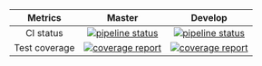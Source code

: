 |    Metrics    |                                                                                     Master                                                                                     |                                                                                  Develop                                                                                 |
|:-------------:|:------------------------------------------------------------------------------------------------------------------------------------------------------------------------------:|:------------------------------------------------------------------------------------------------------------------------------------------------------------------------:|
| CI status     | [![pipeline status](https://gitlab.com/redmic-project/server/library/models/badges/master/pipeline.svg)](https://gitlab.com/redmic-project/server/library/models/commits/master) | [![pipeline status](https://gitlab.com/redmic-project/server/library/models/badges/dev/pipeline.svg)](https://gitlab.com/redmic-project/server/library/models/commits/dev) |
| Test coverage | [![coverage report](https://gitlab.com/redmic-project/server/library/models/badges/master/coverage.svg)](https://gitlab.com/redmic-project/server/library/models/commits/master) | [![coverage report](https://gitlab.com/redmic-project/server/library/models/badges/dev/coverage.svg)](https://gitlab.com/redmic-project/server/library/models/commits/dev) |